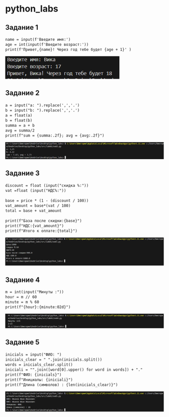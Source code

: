 # python_labs
## Задание 1
```
name = input(f'Введите имя:')
age = int(input(f'Введите возраст:'))
print(f'Привет,{name}! Через год тебе будет {age + 1}' )
```

![alt text](images/ex01.png)

## Задание 2
```
a = input("a: ").replace(',','.')
b = input("b: ").replace(',','.')
a = float(a)
b = float(b)
summa = a + b
avg = summa/2
print(f"sum = {summa:.2f}; avg = {avg:.2f}")
```
![alt text](images/ex02.png)

## Задание 3
``` price = float (input("Цена:"))
discount = float (input("скидка %:"))
vat =float (input("НДС%:"))

base = price * (1 - (discount / 100))
vat_amount = base*(vat / 100)
total = base + vat_amount

print(f"База после скидки:{base}")
print(f"НДС:{vat_amount}")
print(f"Итого к оплате:{total}")
```
![alt text](images/ex03.png)
## Задание 4
```
m = int(input("Минуты :"))
hour = m // 60
minute = m % 60
print(f"{hour}:{minute:02d}")
```
![alt text](images/ex04.png)

## Задание 5
``` 
inicials = input("ФИО: ")
inicials_clear = " ".join(inicials.split())
words = inicials_clear.split()
iniciali = "".join([word[0].upper() for word in words]) + "."
print(f"ФИО: {inicials}")
print(f"Инициалы: {iniciali}")
print(f"Длина (символов) : {len(inicials_clear)}")

```
![alt text](images/ex05.png)
